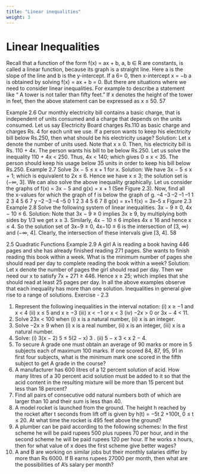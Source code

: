```yaml
---
title: "Linear inequalities"
weight: 3
---
```


# Linear Inequalities

Recall that a function of the form f(x) = ax + b, a, b ∈ R are constants, is called a linear function,
because its graph is a straight line. Here a is the slope of the line and b is the y-intercept. If a 6= 0,
then x-intercept x =
−b
a
is obtained by solving f(x) = ax + b = 0.
But there are situations where we need to consider linear inequalities.
For example to describe a statement like “ A tower is not taller than fifty feet.”
If x denotes the height of the tower in feet, then the above statement can be expressed as x ≤ 50.
57

Example 2.6 Our monthly electricity bill contains a basic charge, that is independent of units
consumed and a charge that depends on the units consumed. Let us say Electricity Board charges
Rs.110 as basic charge and charges Rs. 4 for each unit we use. If a person wants to keep his
electricity bill below Rs.250, then what should be his electricity usage?
Solution:
Let x denote the number of units used. Note that x ≥ 0. Then, his electricity bill is Rs. 110 + 4x.
The person wants his bill to be below Rs.250. Let us solve the inequality 110 + 4x < 250. Thus,
4x < 140; which gives 0 ≤ x < 35.
The person should keep his usage below 35 units in order to keep his bill below Rs.250.
Example 2.7 Solve 3x − 5 ≤ x + 1 for x.
Solution:
We have 3x − 5 ≤ x + 1; which is equivalent to 2x ≤ 6. Hence we have x ≤ 3; the solution set is
(−∞, 3].
We can also solve the above inequality graphically.
Let us consider the graphs of f(x) = 3x − 5 and g(x) = x + 1 (See Figure 2.3). Now,
find all the x-values for which the graph of f is below the graph of g.
–4 –3 –2 –1
–1
1
2
3
4
5
6
7
y
–2
–3
–4
–5
0 1 2 3 4 5 6 7 8
g(x) = x+1
f(x) = 3x–5
x
Figure 2.3
Example 2.8 Solve the following system of linear inequalities.
3x − 9 ≥ 0, 4x − 10 ≤ 6.
Solution:
Note that 3x − 9 ≥ 0 implies 3x ≥ 9, by multiplying both sides by 1/3 we get x ≥ 3. Similarly,
4x − 10 ≤ 6 implies 4x ≤ 16 and hence x ≤ 4.
So the solution set of 3x−9 ≥ 0, 4x−10 ≤ 6 is the intersection of [3, ∞) and (−∞, 4]. Clearly,
the intersection of these intervals give [3, 4].
58

2.5 Quadratic Functions
Example 2.9 A girl A is reading a book having 446 pages and she has already finished reading 271
pages. She wants to finish reading this book within a week. What is the minimum number of pages
she should read per day to complete reading the book within a week?
Solution:
Let x denote the number of pages the girl should read per day. Then we need our x to satisfy
7x + 271 ≥ 446. Hence x ≥ 25; which implies that she should read at least 25 pages per day.
In all the above examples observe that each inequality has more than one solution. Inequalities in
general give rise to a range of solutions.
Exercise - 2.3

1. Represent the following inequalities in the interval notation:
   (i) x ≥ −1 and x < 4 (ii) x ≤ 5 and x ≥ −3
   (iii) x < −1 or x < 3 (iv) −2x > 0 or 3x − 4 < 11.
2. Solve 23x < 100 when (i) x is a natural number, (ii) x is an integer.
3. Solve −2x ≥ 9 when (i) x is a real number, (ii) x is an integer, (iii) x is a natural number.
4. Solve: (i) 3(x − 2)
   5
   ≤
   5(2 − x)
   3
   . (ii) 5 − x
   3
   <
   x
   2
   − 4.
5. To secure A grade one must obtain an average of 90 marks or more in 5 subjects each of maximum
   100 marks. If one scored 84, 87, 95, 91 in first four subjects, what is the minimum mark one scored
   in the fifth subject to get A grade in the course?
6. A manufacturer has 600 litres of a 12 percent solution of acid. How many litres of a 30 percent
   acid solution must be added to it so that the acid content in the resulting mixture will be more than
   15 percent but less than 18 percent?
7. Find all pairs of consecutive odd natural numbers both of which are larger than 10 and their sum
   is less than 40.
8. A model rocket is launched from the ground. The height h reached by the rocket after t seconds
   from lift off is given by h(t) = −5t
   2 +100t, 0 ≤ t ≤ 20. At what time the rocket is 495 feet above
   the ground?
9. A plumber can be paid according to the following schemes: In the first scheme he will be paid
   rupees 500 plus rupees 70 per hour, and in the second scheme he will be paid rupees 120 per hour.
   If he works x hours, then for what value of x does the first scheme give better wages?
10. A and B are working on similar jobs but their monthly salaries differ by more than Rs 6000. If B
    earns rupees 27000 per month, then what are the possibilities of A’s salary per month?
